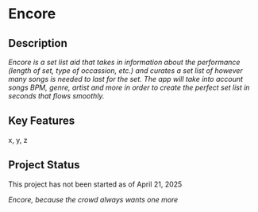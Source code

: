 # Encore

## Description
*Encore is a set list aid that takes in information about the performance (length of set, type of occassion, etc.) and curates a set list of however many songs is needed to last for the set. The app will take into account songs BPM, genre, artist and more in order to create the perfect set list in seconds that flows smoothly.*

## Key Features
x, y, z

## Project Status
This project has not been started as of April 21, 2025


*Encore, because the crowd always wants one more*
